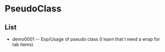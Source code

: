 # PseudoClass



## List
* demo0001 -- Exp/Usage of pseudo class (I learn that I need a wrap for tab items)